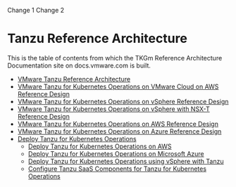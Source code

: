 Change 1
Change 2

# Tanzu Reference Architecture

This is the table of contents from which the TKGm Reference Architecture Documentation site on docs.vmware.com is built.

- [VMware Tanzu Reference Architecture](./reference-designs/index.md)
- [VMware Tanzu for Kubernetes Operations on VMware Cloud on AWS Reference Design](./reference-designs/tko-on-vmc-aws.md)
- [VMware Tanzu for Kubernetes Operations on vSphere Reference Design](./reference-designs/tko-on-vsphere.md)
- [VMware Tanzu for Kubernetes Operations on vSphere with NSX-T Reference Design](./reference-designs/tko-on-vsphere-nsx.md)
- [VMware Tanzu for Kubernetes Operations on AWS Reference Design](./reference-designs/tko-on-aws.md)
- [VMware Tanzu for Kubernetes Operations on Azure Reference Design](./reference-designs/tko-on-azure.md)
- [Deploy Tanzu for Kubernetes Operations](./deployment-guides/overview.md)
	- [Deploy Tanzu for Kubernetes Operations on AWS](./deployment-guides/tko-aws.md)
	- [Deploy Tanzu for Kubernetes Operations on Microsoft Azure](./deployment-guides/tko-on-azure.md)
	- [Deploy Tanzu for Kubernetes Operations using vSphere with Tanzu](./deployment-guides/tko-on-vsphere-with-tanzu.md)
	- [Configure Tanzu SaaS Components for Tanzu for Kubernetes Operations](./deployment-guides/tko-saas-services.md)
